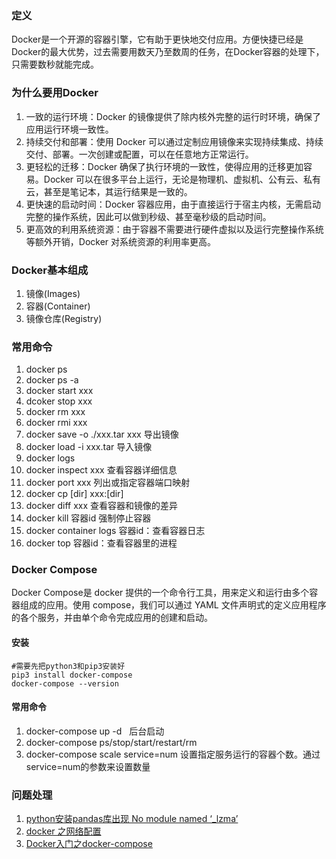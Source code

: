 ### 定义

Docker是一个开源的容器引擎，它有助于更快地交付应用。方便快捷已经是 Docker的最大优势，过去需要用数天乃至数周的任务，在Docker容器的处理下，只需要数秒就能完成。

### 为什么要用Docker

1. 一致的运行环境：Docker 的镜像提供了除内核外完整的运行时环境，确保了应用运行环境一致性。
2. 持续交付和部署：使用 Docker 可以通过定制应用镜像来实现持续集成、持续交付、部署。一次创建或配置，可以在任意地方正常运行。
3. 更轻松的迁移：Docker 确保了执行环境的一致性，使得应用的迁移更加容易。Docker 可以在很多平台上运行，无论是物理机、虚拟机、公有云、私有云，甚至是笔记本，其运行结果是一致的。
4. 更快速的启动时间：Docker 容器应用，由于直接运行于宿主内核，无需启动完整的操作系统，因此可以做到秒级、甚至毫秒级的启动时间。
5. 更高效的利用系统资源：由于容器不需要进行硬件虚拟以及运行完整操作系统等额外开销，Docker 对系统资源的利用率更高。

### Docker基本组成

1. 镜像(Images)
2. 容器(Container)
3. 镜像仓库(Registry)

### 常用命令

1. docker ps
2. docker ps -a
3. docker start xxx
4. dcoker stop xxx
5. docker rm xxx
6. docker rmi xxx
7. docker save -o ./xxx.tar xxx 导出镜像
8. docker load -i xxx.tar 导入镜像
9. docker logs
10. docker inspect xxx 查看容器详细信息
11. docker port xxx 列出或指定容器端口映射
12. docker cp [dir] xxx:[dir]
13. docker diff xxx 查看容器和镜像的差异
14. docker kill 容器id 强制停止容器
15. docker container logs 容器id：查看容器日志
16. docker top 容器id：查看容器里的进程

### Docker Compose

Docker Compose是 docker 提供的一个命令行工具，用来定义和运行由多个容器组成的应用。使用 compose，我们可以通过 YAML 文件声明式的定义应用程序的各个服务，并由单个命令完成应用的创建和启动。

#### 安装

```shell
#需要先把python3和pip3安装好
pip3 install docker-compose
docker-compose --version
```

#### 常用命令

1. docker-compose up -d   后台启动
2. docker-compose ps/stop/start/restart/rm
3. docker-compose scale service=num 设置指定服务运行的容器个数。通过service=num的参数来设置数量

### 问题处理

1. [python安装pandas库出现 No module named ‘_lzma’](https://blog.csdn.net/sangfei18829896970/article/details/97754635)
2. [docker 之网络配置](https://blog.51cto.com/13362895/2130375)
3. [Docker入门之docker-compose](https://www.cnblogs.com/minseo/p/11548177.html)
